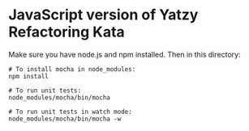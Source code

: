 # JavaScript version of Yatzy Refactoring Kata

Make sure you have node.js and npm installed. Then in this directory:

    # To install mocha in node_modules:
    npm install

    # To run unit tests:
    node_modules/mocha/bin/mocha
    
    # To run unit tests in watch mode:
    node_modules/mocha/bin/mocha -w
    
